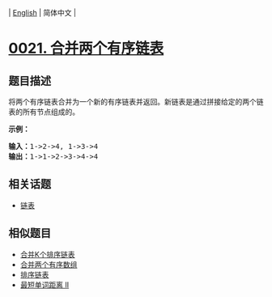 
| [English](README_EN.md) | 简体中文 |
# [0021. 合并两个有序链表](https://leetcode-cn.com/problems/merge-two-sorted-lists/)
## 题目描述
<p>将两个有序链表合并为一个新的有序链表并返回。新链表是通过拼接给定的两个链表的所有节点组成的。&nbsp;</p>

<p><strong>示例：</strong></p>

<pre><strong>输入：</strong>1-&gt;2-&gt;4, 1-&gt;3-&gt;4
<strong>输出：</strong>1-&gt;1-&gt;2-&gt;3-&gt;4-&gt;4
</pre>

## 相关话题
- [链表](https://leetcode-cn.com/tag/linked-list)
## 相似题目
- [合并K个排序链表](../merge-k-sorted-lists/README.md)
- [合并两个有序数组](../merge-sorted-array/README.md)
- [排序链表](../sort-list/README.md)
- [最短单词距离 II](../shortest-word-distance-ii/README.md)
